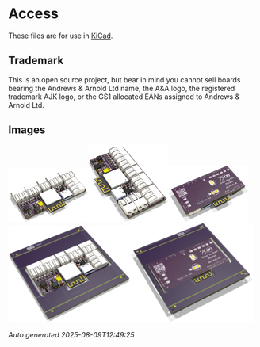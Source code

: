 # Access

These files are for use in [KiCad](https://www.kicad.org).

## Trademark

This is an open source project, but bear in mind you cannot sell boards bearing the Andrews & Arnold Ltd name, the A&A logo, the registered trademark AJK logo, or the GS1 allocated EANs assigned to Andrews & Arnold Ltd.

## Images

<img src='Access.png' width=32%><img src='Access-90.png' width=32%><img src='Access-bottom.png' width=32%>
<img src='Access-panel.png' width=49%><img src='Access-panel-bottom.png' width=49%>

*Auto generated 2025-08-09T12:49:25*
